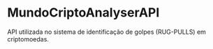 # MundoCriptoAnalyserAPI
 API utilizada no sistema de identificação de golpes (RUG-PULLS) em criptomoedas.

